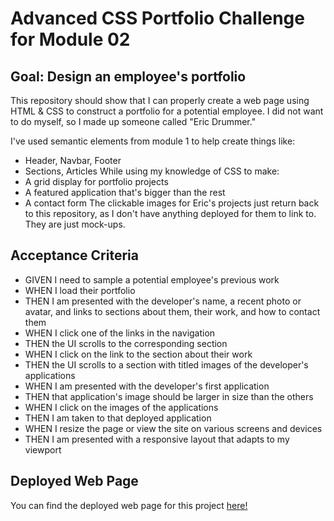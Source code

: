 # Advanced CSS Portfolio Challenge for Module 02

## Goal: Design an employee's portfolio
This repository should show that I can properly create a web page using HTML & CSS to construct a portfolio for a potential employee. I did not want to do myself, so I made up someone called "Eric Drummer."

I've used semantic elements from module 1 to help create things like:
- Header, Navbar, Footer
- Sections, Articles
While using my knowledge of CSS to make:
- A grid display for portfolio projects
- A featured application that's bigger than the rest
- A contact form
The clickable images for Eric's projects just return back to this repository, as I don't have anything deployed for them to link to. They are just mock-ups.

## Acceptance Criteria
- GIVEN I need to sample a potential employee's previous work
- WHEN I load their portfolio
- THEN I am presented with the developer's name, a recent photo or avatar, and links to sections about them, their work, and how to contact them
- WHEN I click one of the links in the navigation
- THEN the UI scrolls to the corresponding section
- WHEN I click on the link to the section about their work
- THEN the UI scrolls to a section with titled images of the developer's applications
- WHEN I am presented with the developer's first application
- THEN that application's image should be larger in size than the others
- WHEN I click on the images of the applications
- THEN I am taken to that deployed application
- WHEN I resize the page or view the site on various screens and devices
- THEN I am presented with a responsive layout that adapts to my viewport

## Deployed Web Page
You can find the deployed web page for this project [here!](https://deceitfuldragon.github.io/advanced-css-portfolio/)